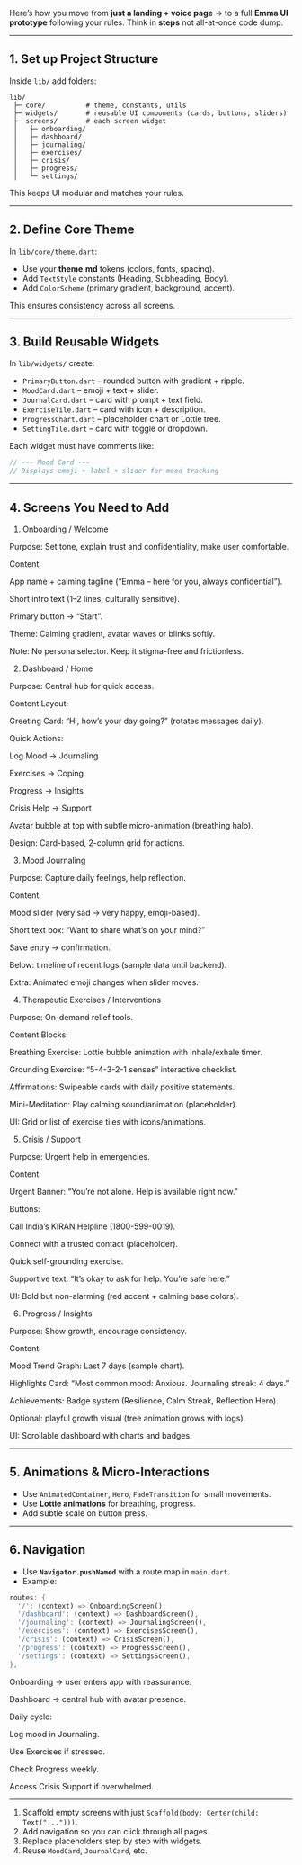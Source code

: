 Here’s how you move from **just a landing + voice page** → to a full **Emma UI prototype** following your rules. Think in **steps** not all-at-once code dump.

---

## 1. **Set up Project Structure**

Inside `lib/` add folders:

```
lib/
 ├─ core/          # theme, constants, utils
 ├─ widgets/       # reusable UI components (cards, buttons, sliders)
 ├─ screens/       # each screen widget
 │   ├─ onboarding/
 │   ├─ dashboard/
 │   ├─ journaling/
 │   ├─ exercises/
 │   ├─ crisis/
 │   ├─ progress/
 │   └─ settings/
```

This keeps UI modular and matches your rules.

---

## 2. **Define Core Theme**

In `lib/core/theme.dart`:

* Use your **theme.md** tokens (colors, fonts, spacing).
* Add `TextStyle` constants (Heading, Subheading, Body).
* Add `ColorScheme` (primary gradient, background, accent).

This ensures consistency across all screens.

---

## 3. **Build Reusable Widgets**

In `lib/widgets/` create:

* `PrimaryButton.dart` – rounded button with gradient + ripple.
* `MoodCard.dart` – emoji + text + slider.
* `JournalCard.dart` – card with prompt + text field.
* `ExerciseTile.dart` – card with icon + description.
* `ProgressChart.dart` – placeholder chart or Lottie tree.
* `SettingTile.dart` – card with toggle or dropdown.

Each widget must have comments like:

```dart
// --- Mood Card ---
// Displays emoji + label + slider for mood tracking
```

---

## 4. **Screens You Need to Add**

1. Onboarding / Welcome

Purpose: Set tone, explain trust and confidentiality, make user comfortable.

Content:

App name + calming tagline (“Emma – here for you, always confidential”).

Short intro text (1–2 lines, culturally sensitive).

Primary button → “Start”.

Theme: Calming gradient, avatar waves or blinks softly.

Note: No persona selector. Keep it stigma-free and frictionless.

2. Dashboard / Home

Purpose: Central hub for quick access.

Content Layout:

Greeting Card: “Hi, how’s your day going?” (rotates messages daily).

Quick Actions:

Log Mood → Journaling

Exercises → Coping

Progress → Insights

Crisis Help → Support

Avatar bubble at top with subtle micro-animation (breathing halo).

Design: Card-based, 2-column grid for actions.

3. Mood Journaling

Purpose: Capture daily feelings, help reflection.

Content:

Mood slider (very sad → very happy, emoji-based).

Short text box: “Want to share what’s on your mind?”

Save entry → confirmation.

Below: timeline of recent logs (sample data until backend).

Extra: Animated emoji changes when slider moves.

4. Therapeutic Exercises / Interventions

Purpose: On-demand relief tools.

Content Blocks:

Breathing Exercise: Lottie bubble animation with inhale/exhale timer.

Grounding Exercise: “5-4-3-2-1 senses” interactive checklist.

Affirmations: Swipeable cards with daily positive statements.

Mini-Meditation: Play calming sound/animation (placeholder).

UI: Grid or list of exercise tiles with icons/animations.

5. Crisis / Support

Purpose: Urgent help in emergencies.

Content:

Urgent Banner: “You’re not alone. Help is available right now.”

Buttons:

Call India’s KIRAN Helpline (1800-599-0019).

Connect with a trusted contact (placeholder).

Quick self-grounding exercise.

Supportive text: “It’s okay to ask for help. You’re safe here.”

UI: Bold but non-alarming (red accent + calming base colors).

6. Progress / Insights

Purpose: Show growth, encourage consistency.

Content:

Mood Trend Graph: Last 7 days (sample chart).

Highlights Card: “Most common mood: Anxious. Journaling streak: 4 days.”

Achievements: Badge system (Resilience, Calm Streak, Reflection Hero).

Optional: playful growth visual (tree animation grows with logs).

UI: Scrollable dashboard with charts and badges.

---

## 5. **Animations & Micro-Interactions**

* Use `AnimatedContainer`, `Hero`, `FadeTransition` for small movements.
* Use **Lottie animations** for breathing, progress.
* Add subtle scale on button press.

---

## 6. **Navigation**

* Use **`Navigator.pushNamed`** with a route map in `main.dart`.
* Example:

```dart
routes: {
  '/': (context) => OnboardingScreen(),
  '/dashboard': (context) => DashboardScreen(),
  '/journaling': (context) => JournalingScreen(),
  '/exercises': (context) => ExercisesScreen(),
  '/crisis': (context) => CrisisScreen(),
  '/progress': (context) => ProgressScreen(),
  '/settings': (context) => SettingsScreen(),
},
```
Onboarding → user enters app with reassurance.

Dashboard → central hub with avatar presence.

Daily cycle:

Log mood in Journaling.

Use Exercises if stressed.

Check Progress weekly.

Access Crisis Support if overwhelmed.

---


1. Scaffold empty screens with just `Scaffold(body: Center(child: Text("...")))`.
2. Add navigation so you can click through all pages.
3. Replace placeholders step by step with widgets.
4. Reuse `MoodCard`, `JournalCard`, etc.

